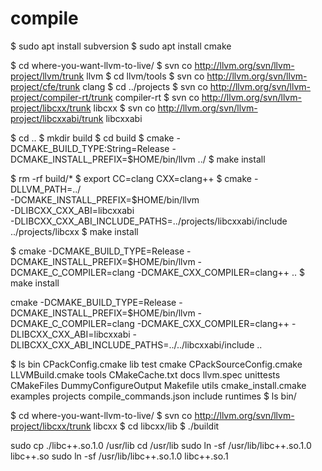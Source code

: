 # compile

$ sudo apt install subversion
$ sudo apt install cmake

$ cd where-you-want-llvm-to-live/
$ svn co http://llvm.org/svn/llvm-project/llvm/trunk llvm
$ cd llvm/tools
$ svn co http://llvm.org/svn/llvm-project/cfe/trunk clang
$ cd ../projects
$ svn co http://llvm.org/svn/llvm-project/compiler-rt/trunk compiler-rt
$ svn co http://llvm.org/svn/llvm-project/libcxx/trunk libcxx
$ svn co http://llvm.org/svn/llvm-project/libcxxabi/trunk libcxxabi


$ cd ..
$ mkdir build
$ cd build
$ cmake -DCMAKE_BUILD_TYPE:String=Release -DCMAKE_INSTALL_PREFIX=$HOME/bin/llvm ../
$ make install


$ rm -rf build/*
$ export CC=clang CXX=clang++
$ cmake -DLLVM_PATH=../ \
	-DCMAKE_INSTALL_PREFIX=$HOME/bin/llvm \
        -DLIBCXX_CXX_ABI=libcxxabi \
        -DLIBCXX_CXX_ABI_INCLUDE_PATHS=../projects/libcxxabi/include \
	../projects/libcxx
$ make install 











$ cmake -DCMAKE_BUILD_TYPE=Release -DCMAKE_INSTALL_PREFIX=$HOME/bin/llvm -DCMAKE_C_COMPILER=clang -DCMAKE_CXX_COMPILER=clang++ ..
$ make install

cmake -DCMAKE_BUILD_TYPE=Release -DCMAKE_INSTALL_PREFIX=$HOME/bin/llvm -DCMAKE_C_COMPILER=clang -DCMAKE_CXX_COMPILER=clang++ -DLIBCXX_CXX_ABI=libcxxabi -DLIBCXX_CXX_ABI_INCLUDE_PATHS=../../libcxxabi/include ..




$ ls
bin                    CPackConfig.cmake        lib              test
cmake                  CPackSourceConfig.cmake  LLVMBuild.cmake  tools
CMakeCache.txt         docs                     llvm.spec        unittests
CMakeFiles             DummyConfigureOutput     Makefile         utils
cmake_install.cmake    examples                 projects
compile_commands.json  include                  runtimes
$ ls bin/

$ cd where-you-want-llvm-to-live/
$ svn co http://llvm.org/svn/llvm-project/libcxx/trunk libcxx
$ cd libcxx/lib
$ ./buildit




sudo cp ./libc++.so.1.0 /usr/lib
cd /usr/lib
sudo ln -sf /usr/lib/libc++.so.1.0 libc++.so
sudo ln -sf /usr/lib/libc++.so.1.0 libc++.so.1


